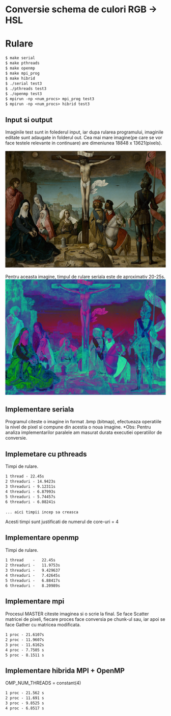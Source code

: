 # Conversie schema de culori RGB -> HSL

# Rulare
```console
$ make serial
$ make pthreads
$ make openmp
$ make mpi_prog
$ make hibrid
$ ./serial test3
$ ./pthreads test3
$ ./openmp test3
$ mpirun -np <num_procs> mpi_prog test3
$ mpirun -np <num_procs> hibrid test3
```

## Input si output

Imaginile test sunt in folederul input, iar dupa rularea programului, imaginile editate sunt adaugate in folderul out.
Cea mai mare imagine(pe care se vor face testele relevante in continuare) are dimeniunea 18848 x 13621(pixels).
<br/>
<br/>
![Alt text](captures/huge.PNG?raw=true "Image")
<br/>
<br/>
Pentru aceasta imagine, timpul de rulare seriala este de aproximativ 20-25s.
<br/>
![Alt text](captures/out_huge.PNG?raw=true "Image")
<br/>

## Implementare seriala

Programul citeste o imagine in format .bmp (bitmap), efectueaza operatiile la nivel de pixel si compune din acestia o noua imagine.
*Obs: Pentru analiza implementarilor paralele am masurat durata executiei operatiilor de conversie.


## Implemetare cu pthreads

Timpi de rulare.

    1 thread - 22.45s
    2 threaduri - 14.9423s
    3 threaduri - 9.12311s
    4 threaduri - 6.87993s
    5 threaduri - 5.74457s
    6 threaduri - 6.08241s

    ... aici timpii incep sa creasca

Acesti timpi sunt justificati de numerul de core-uri = 4

## Implementare openmp

Timpi de rulare.

    1 thread    -   22.45s
    2 threaduri -   11.9753s
    3 threaduri -   9.429637
    4 threaduri -   7.42645s
    5 threaduri -   6.88417s
    6 threaduri -   8.20989s

## Implementare mpi

Procesul MASTER citeste imaginea si o scrie la final.
Se face Scatter matricei de pixeli, fiecare proces face conversia pe chunk-ul sau, iar apoi se face Gather cu matricea modificata.

    1 proc - 21.6107s
    2 proc - 11.9607s
    3 proc - 11.6162s
    4 proc - 7.7505 s
    5 proc - 8.1511 s

## Implementare hibrida MPI + OpenMP

OMP_NUM_THREADS = constant(4)

    1 proc - 21.562 s
    2 proc - 11.691 s
    3 proc - 9.8525 s
    4 proc - 6.8517 s